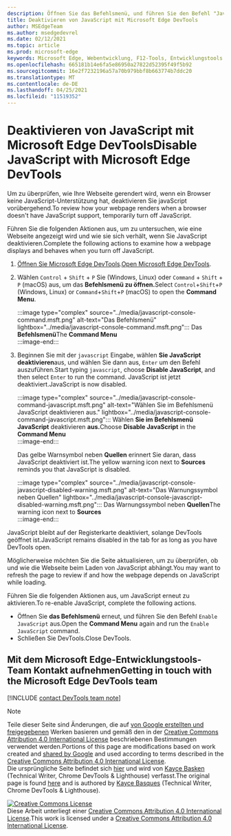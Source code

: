 ```yaml
---
description: Öffnen Sie das Befehlsmenü, und führen Sie den Befehl "JavaScript deaktivieren" aus.
title: Deaktivieren von JavaScript mit Microsoft Edge DevTools
author: MSEdgeTeam
ms.author: msedgedevrel
ms.date: 02/12/2021
ms.topic: article
ms.prod: microsoft-edge
keywords: Microsoft Edge, Webentwicklung, F12-Tools, Entwicklungstools
ms.openlocfilehash: 665181b14e6fa5e86950a27822d52395f49f5b92
ms.sourcegitcommit: 16e2f7232196a57a70b979bbf8b663774b7ddc20
ms.translationtype: MT
ms.contentlocale: de-DE
ms.lasthandoff: 04/25/2021
ms.locfileid: "11519352"
---
```

<!-- Copyright Kayce Basques 

   Licensed under the Apache License, Version 2.0 (the "License");
   you may not use this file except in compliance with the License.
   You may obtain a copy of the License at

       https://www.apache.org/licenses/LICENSE-2.0

   Unless required by applicable law or agreed to in writing, software
   distributed under the License is distributed on an "AS IS" BASIS,
   WITHOUT WARRANTIES OR CONDITIONS OF ANY KIND, either express or implied.
   See the License for the specific language governing permissions and
   limitations under the License.  -->

# <a name="disable-javascript-with-microsoft-edge-devtools"></a><span data-ttu-id="b1cac-104">Deaktivieren von JavaScript mit Microsoft Edge DevTools</span><span class="sxs-lookup"><span data-stu-id="b1cac-104">Disable JavaScript with Microsoft Edge DevTools</span></span>  

<span data-ttu-id="b1cac-105">Um zu überprüfen, wie Ihre Webseite gerendert wird, wenn ein Browser keine JavaScript-Unterstützung hat, deaktivieren Sie javaScript vorübergehend.</span><span class="sxs-lookup"><span data-stu-id="b1cac-105">To review how your webpage renders when a browser doesn't have JavaScript support, temporarily turn off JavaScript.</span></span>

<span data-ttu-id="b1cac-106">Führen Sie die folgenden Aktionen aus, um zu untersuchen, wie eine Webseite angezeigt wird und wie sie sich verhält, wenn Sie JavaScript deaktivieren.</span><span class="sxs-lookup"><span data-stu-id="b1cac-106">Complete the following actions to examine how a webpage displays and behaves when you turn off JavaScript.</span></span>  

1.  <span data-ttu-id="b1cac-107">[Öffnen Sie Microsoft Edge DevTools][DevToolsOpen].</span><span class="sxs-lookup"><span data-stu-id="b1cac-107">[Open Microsoft Edge DevTools][DevToolsOpen].</span></span>  
1.  <span data-ttu-id="b1cac-108">Wählen `Control` + `Shift` + `P` Sie \(Windows, Linux\) oder `Command` + `Shift` + `P` \(macOS\) aus, um das **Befehlsmenü zu öffnen.**</span><span class="sxs-lookup"><span data-stu-id="b1cac-108">Select `Control`+`Shift`+`P` \(Windows, Linux\) or `Command`+`Shift`+`P` \(macOS\) to open the **Command Menu**.</span></span>  
    
    :::image type="complex" source="../media/javascript-console-command.msft.png" alt-text="Das Befehlsmenü" lightbox="../media/javascript-console-command.msft.png":::
       <span data-ttu-id="b1cac-110">Das **Befehlsmenü**</span><span class="sxs-lookup"><span data-stu-id="b1cac-110">The **Command Menu**</span></span>  
    :::image-end:::  
    
1.  <span data-ttu-id="b1cac-111">Beginnen Sie mit der `javascript` Eingabe, wählen **Sie JavaScript deaktivieren**aus, und wählen Sie dann aus, `Enter` um den Befehl auszuführen.</span><span class="sxs-lookup"><span data-stu-id="b1cac-111">Start typing `javascript`, choose **Disable JavaScript**, and then select `Enter` to run the command.</span></span>  <span data-ttu-id="b1cac-112">JavaScript ist jetzt deaktiviert.</span><span class="sxs-lookup"><span data-stu-id="b1cac-112">JavaScript is now disabled.</span></span>  
    
    :::image type="complex" source="../media/javascript-console-command-javascript.msft.png" alt-text="Wählen Sie im Befehlsmenü JavaScript deaktivieren aus." lightbox="../media/javascript-console-command-javascript.msft.png":::
       <span data-ttu-id="b1cac-114">Wählen **Sie im Befehlsmenü JavaScript** deaktivieren **aus.**</span><span class="sxs-lookup"><span data-stu-id="b1cac-114">Choose **Disable JavaScript** in the **Command Menu**</span></span>  
    :::image-end:::  
    
    <span data-ttu-id="b1cac-115">Das gelbe Warnsymbol neben **Quellen** erinnert Sie daran, dass JavaScript deaktiviert ist.</span><span class="sxs-lookup"><span data-stu-id="b1cac-115">The yellow warning icon next to **Sources** reminds you that JavaScript is disabled.</span></span>  
    
    :::image type="complex" source="../media/javascript-console-javascript-disabled-warning.msft.png" alt-text="Das Warnungssymbol neben Quellen" lightbox="../media/javascript-console-javascript-disabled-warning.msft.png":::
       <span data-ttu-id="b1cac-117">Das Warnungssymbol neben **Quellen**</span><span class="sxs-lookup"><span data-stu-id="b1cac-117">The warning icon next to **Sources**</span></span>  
    :::image-end:::  
    
<span data-ttu-id="b1cac-118">JavaScript bleibt auf der Registerkarte deaktiviert, solange DevTools geöffnet ist.</span><span class="sxs-lookup"><span data-stu-id="b1cac-118">JavaScript remains disabled in the tab for as long as you have DevTools open.</span></span>  

<span data-ttu-id="b1cac-119">Möglicherweise möchten Sie die Seite aktualisieren, um zu überprüfen, ob und wie die Webseite beim Laden von JavaScript abhängt.</span><span class="sxs-lookup"><span data-stu-id="b1cac-119">You may want to refresh the page to review if and how the webpage depends on JavaScript while loading.</span></span>  

<span data-ttu-id="b1cac-120">Führen Sie die folgenden Aktionen aus, um JavaScript erneut zu aktivieren.</span><span class="sxs-lookup"><span data-stu-id="b1cac-120">To re-enable JavaScript, complete the following actions.</span></span>  

*   <span data-ttu-id="b1cac-121">Öffnen Sie **das Befehlsmenü** erneut, und führen Sie den Befehl `Enable JavaScript` aus.</span><span class="sxs-lookup"><span data-stu-id="b1cac-121">Open the **Command Menu** again and run the `Enable JavaScript` command.</span></span>  
*   <span data-ttu-id="b1cac-122">Schließen Sie DevTools.</span><span class="sxs-lookup"><span data-stu-id="b1cac-122">Close DevTools.</span></span>  

## <a name="getting-in-touch-with-the-microsoft-edge-devtools-team"></a><span data-ttu-id="b1cac-123">Mit dem Microsoft Edge-Entwicklungstools-Team Kontakt aufnehmen</span><span class="sxs-lookup"><span data-stu-id="b1cac-123">Getting in touch with the Microsoft Edge DevTools team</span></span>  

[!INCLUDE [contact DevTools team note](../includes/contact-devtools-team-note.md)]  

<!-- links -->  

[DevToolsOpen]: ../open/index.md "Öffnen Sie Microsoft Edge DevTools | Microsoft Docs"  

> [!NOTE]
> <span data-ttu-id="b1cac-125">Teile dieser Seite sind Änderungen, die auf [von Google erstellten und freigegebenen][GoogleSitePolicies] Werken basieren und gemäß den in der [Creative Commons Attribution 4.0 International License][CCA4IL] beschriebenen Bestimmungen verwendet werden.</span><span class="sxs-lookup"><span data-stu-id="b1cac-125">Portions of this page are modifications based on work created and [shared by Google][GoogleSitePolicies] and used according to terms described in the [Creative Commons Attribution 4.0 International License][CCA4IL].</span></span>  
> <span data-ttu-id="b1cac-126">Die ursprüngliche Seite befindet sich [hier](https://developers.google.com/web/tools/chrome-devtools/javascript/disable) und wird von [Kayce Basken][KayceBasques] \(Technical Writer, Chrome DevTools \& Lighthouse\) verfasst.</span><span class="sxs-lookup"><span data-stu-id="b1cac-126">The original page is found [here](https://developers.google.com/web/tools/chrome-devtools/javascript/disable) and is authored by [Kayce Basques][KayceBasques] \(Technical Writer, Chrome DevTools \& Lighthouse\).</span></span>  

[![Creative Commons License][CCby4Image]][CCA4IL]  
<span data-ttu-id="b1cac-128">Diese Arbeit unterliegt einer [Creative Commons Attribution 4.0 International License][CCA4IL].</span><span class="sxs-lookup"><span data-stu-id="b1cac-128">This work is licensed under a [Creative Commons Attribution 4.0 International License][CCA4IL].</span></span>  

[CCA4IL]: https://creativecommons.org/licenses/by/4.0  
[CCby4Image]: https://i.creativecommons.org/l/by/4.0/88x31.png  
[GoogleSitePolicies]: https://developers.google.com/terms/site-policies  
[KayceBasques]: https://developers.google.com/web/resources/contributors/kaycebasques  
